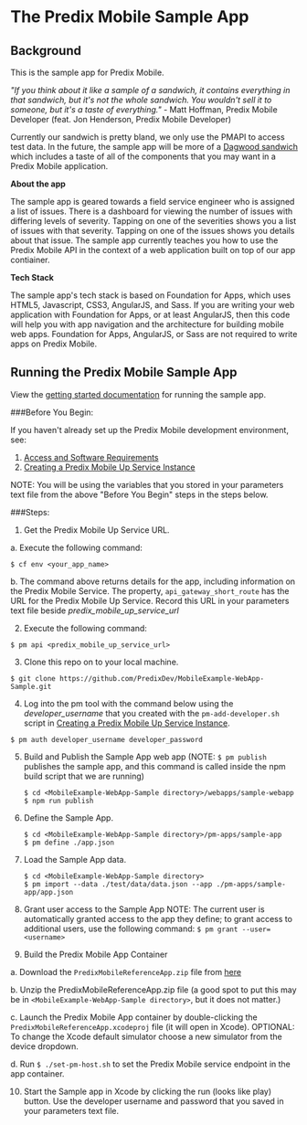 # The Predix Mobile Sample App

## Background
This is the sample app for Predix Mobile.

*"If you think about it like a sample of a sandwich, it contains everything in that sandwich, but it's not the whole sandwich.  You wouldn't sell it to someone, but it's a taste of everything."* - Matt Hoffman, Predix Mobile Developer (feat. Jon Henderson, Predix Mobile Developer)

Currently our sandwich is pretty bland, we only use the PMAPI to access test data.  In the future, the sample app will be more of a [Dagwood sandwich](https://en.wikipedia.org/wiki/Dagwood_sandwich) which includes a taste of all of the components that you may want in a Predix Mobile application.

**About the app**

The sample app is geared towards a field service engineer who is assigned a list of issues.  There is a dashboard for viewing the number of issues with differing levels of severity.  Tapping on one of the severities shows you a list of issues with that severity.  Tapping on one of the issues shows you details about that issue.  The sample app currently teaches you how to use the Predix Mobile API in the context of a web application built on top of our app contiainer.

**Tech Stack**

The sample app's tech stack is based on Foundation for Apps, which uses HTML5, Javascript, CSS3, AngularJS, and Sass.  If you are writing your web application with Foundation for Apps, or at least AngularJS, then this code will help you with app navigation and the architecture for building mobile web apps.  Foundation for Apps, AngularJS, or Sass are not required to write apps on Predix Mobile.

## Running the Predix Mobile Sample App

View the [getting started documentation](https://www.predix.io/docs#lVCblJRH) for running the sample app.

###Before You Begin:

If you haven't already set up the Predix Mobile development environment, see:

1. [Access and Software Requirements](https://www.predix.io/docs/?r=148719#G8fMvuP4)
2. [Creating a Predix Mobile Up Service Instance](https://www.predix.io/docs/?r=148718#wGWeWH2T)

NOTE: You will be using the variables that you stored in your parameters text file from the above "Before You Begin" steps in the steps below.

###Steps:

1. Get the Predix Mobile Up Service URL.

  a. Execute the following command:

  `$ cf env <your_app_name>`

  b. The command above returns details for the app, including information on the Predix Mobile Service. The property, `api_gateway_short_route` has the URL for the Predix Mobile Up Service. Record this URL in your parameters text file beside *predix_mobile_up_service_url*

2. Execute the following command:

  `$ pm api <predix_mobile_up_service_url>`

3. Clone this repo on to your local machine.

  `$ git clone https://github.com/PredixDev/MobileExample-WebApp-Sample.git`

4. Log into the pm tool with the command below using the *developer_username* that you created with the `pm-add-developer.sh` script in [Creating a Predix Mobile Up Service Instance](https://www.predix.io/docs/?r=148718#wGWeWH2T).

  `$ pm auth developer_username developer_password`

5. Build and Publish the Sample App web app (NOTE: `$ pm publish` publishes the sample app, and this command is called inside the npm build script that we are running)
    ```
    $ cd <MobileExample-WebApp-Sample directory>/webapps/sample-webapp
    $ npm run publish
    ```

6. Define the Sample App.
    ```
    $ cd <MobileExample-WebApp-Sample directory>/pm-apps/sample-app
    $ pm define ./app.json
    ```
7. Load the Sample App data.
    ```
    $ cd <MobileExample-WebApp-Sample directory>
    $ pm import --data ./test/data/data.json --app ./pm-apps/sample-app/app.json
    ```

8. Grant user access to the Sample App
  NOTE: The current user is automatically granted access to the app they define; to grant access to additional users, use the following command:
  `$ pm grant --user=<username>`


9. Build the Predix Mobile App Container

  a. Download the `PredixMobileReferenceApp.zip` file from [here](https://github.com/predixdev/PredixMobileReferenceApp/releases/latest)

  b. Unzip the PredixMobileReferenceApp.zip file (a good spot to put this may be in `<MobileExample-WebApp-Sample directory>`, but it does not matter.)

  c. Launch the Predix Mobile App container by double-clicking the `PredixMobileReferenceApp.xcodeproj` file (it will open in Xcode).
    OPTIONAL: To change the Xcode default simulator choose a new simulator from the device dropdown.

  d. Run `$ ./set-pm-host.sh` to set the Predix Mobile service endpoint in the app container.

10. Start the Sample app in Xcode by clicking the run (looks like play) button.  Use the developer username and password that you saved in your parameters text file.






